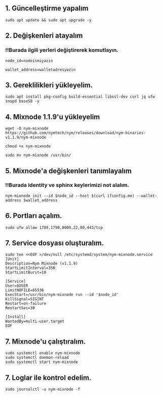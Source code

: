 ## 1. Güncelleştirme yapalım
```
sudo apt update && sudo apt upgrade -y
```
## 2. Değişkenleri atayalım 
### !!Burada ilgili yerleri değiştirerek komutlayın.
```
node_id=nodeismiyazin
```
```
wallet_address=walletadresyazin
```
## 3. Gereklilikleri yükleyelim.
```
sudo apt install pkg-config build-essential libssl-dev curl jq ufw snapd base58 -y
```
## 4. Mixnode 1.1.9'u yükleyelim
```
wget -O nym-mixnode https://github.com/nymtech/nym/releases/download/nym-binaries-v1.1.9/nym-mixnode
```
```
chmod +x nym-mixnode
```
```
sudo mv nym-mixnode /usr/bin/
```
## 5. Mixnode'a değişkenleri tanımlayalım
### !!Burada identity ve sphinx keylerimizi not alalım.
```
nym-mixnode init --id $node_id --host $(curl ifconfig.me) --wallet-address $wallet_address
```


## 6. Portları açalım.
```
sudo ufw allow 1789,1790,8000,22,80,443/tcp
```
## 7. Service dosyası oluşturalım.
```
sudo tee <<EOF >/dev/null /etc/systemd/system/nym-mixnode.service
[Unit]
Description=Nym Mixnode (v1.1.9)
StartLimitInterval=350
StartLimitBurst=10

[Service]
User=$USER
LimitNOFILE=65536
ExecStart=/usr/bin/nym-mixnode run --id '$node_id'
KillSignal=SIGINT
Restart=on-failure
RestartSec=30

[Install]
WantedBy=multi-user.target
EOF
```
## 7. Mixnode'u çalıştıralım.
```
sudo systemctl enable nym-mixnode
sudo systemctl daemon-reload
sudo systemctl start nym-mixnode

```
## 7. Loglar ile kontrol edelim.
```
sudo journalctl -u nym-mixnode -f
```

